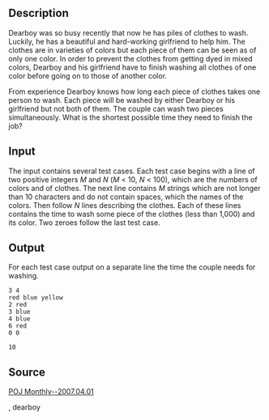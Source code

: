 <h2>Description</h2><p>Dearboy was so busy recently that now he has piles of clothes to wash. Luckily, he has a beautiful and hard-working girlfriend to help him. The clothes are in varieties of colors but each piece of them can be seen as of only one color. In order to prevent the clothes from getting dyed in mixed colors, Dearboy and his girlfriend have to finish washing all clothes of one color before going on to those of another color.</p><p>From experience Dearboy knows how long each piece of clothes takes one person to wash. Each piece will be washed by either Dearboy or his girlfriend but not both of them. The couple can wash two pieces simultaneously. What is the shortest possible time they need to finish the job?</p><h2>Input</h2><p>The input contains several test cases. Each test case begins with a line of two positive integers <i>M</i> and <i>N</i> (<i>M</i> &lt; 10, <i>N</i> &lt; 100), which are the numbers of colors and of clothes. The next line contains <i>M</i> strings which are not longer than 10 characters and do not contain spaces, which the names of the colors. Then follow <i>N</i> lines describing the clothes. Each of these lines contains the time to wash some piece of the clothes (less than 1,000) and its color. Two zeroes follow the last test case.</p><h2>Output</h2><p>For each test case output on a separate line the time the couple needs for washing.</p><pre><code class="language-input1">3 4
red blue yellow
2 red
3 blue
4 blue
6 red
0 0</code></pre><pre><code class="language-output1">10</code></pre><h2>Source</h2><a href="searchproblem?field=source&amp;key=POJ+Monthly--2007.04.01">POJ Monthly--2007.04.01</a><p>, dearboy</p>